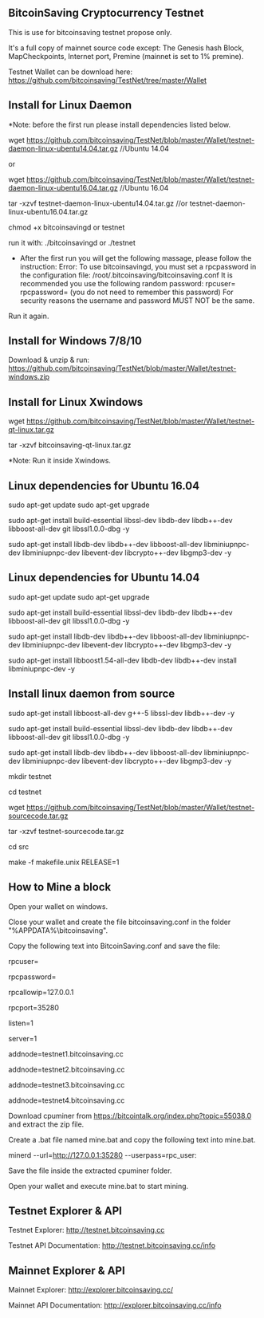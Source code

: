 BitcoinSaving Cryptocurrency Testnet 
------------------------------------

This is use for bitcoinsaving testnet propose only.

It's a full copy of mainnet source code except:
The Genesis hash Block, MapCheckpoints, Internet port, Premine (mainnet is set to 1% premine).

Testnet Wallet can be download here: https://github.com/bitcoinsaving/TestNet/tree/master/Wallet


Install for Linux Daemon
------------------------

*Note: before the first run please install dependencies listed below.

wget https://github.com/bitcoinsaving/TestNet/blob/master/Wallet/testnet-daemon-linux-ubentu14.04.tar.gz  //Ubuntu 14.04

or

wget https://github.com/bitcoinsaving/TestNet/blob/master/Wallet/testnet-daemon-linux-ubentu16.04.tar.gz //Ubuntu 16.04

tar -xzvf testnet-daemon-linux-ubentu14.04.tar.gz     //or testnet-daemon-linux-ubentu16.04.tar.gz

chmod +x bitcoinsavingd or testnet

run it with: ./bitcoinsavingd    or   ./testnet

* After the first run you will get the following massage, please follow the instruction:
Error: To use bitcoinsavingd, you must set a rpcpassword in the configuration file:
/root/.bitcoinsaving/bitcoinsaving.conf
It is recommended you use the following random password:
rpcuser=<auto-generate user>
rpcpassword=<auto-generate password>
(you do not need to remember this password)
For security reasons the username and password MUST NOT be the same.

Run it again.


Install for Windows 7/8/10
--------------------------

Download & unzip & run: https://github.com/bitcoinsaving/TestNet/blob/master/Wallet/testnet-windows.zip 


Install for Linux Xwindows
--------------------------

wget 
https://github.com/bitcoinsaving/TestNet/blob/master/Wallet/testnet-qt-linux.tar.gz

tar -xzvf bitcoinsaving-qt-linux.tar.gz

*Note: Run it inside Xwindows.


Linux dependencies for Ubuntu 16.04
-----------------------------------

sudo apt-get update
sudo apt-get upgrade

sudo apt-get install build-essential libssl-dev libdb-dev libdb++-dev libboost-all-dev git libssl1.0.0-dbg -y

sudo apt-get install libdb-dev libdb++-dev libboost-all-dev libminiupnpc-dev libminiupnpc-dev libevent-dev libcrypto++-dev libgmp3-dev -y


Linux dependencies for Ubuntu 14.04
-----------------------------------

sudo apt-get update
sudo apt-get upgrade

sudo apt-get install build-essential libssl-dev libdb-dev libdb++-dev libboost-all-dev git libssl1.0.0-dbg -y

sudo apt-get install libdb-dev libdb++-dev libboost-all-dev libminiupnpc-dev libminiupnpc-dev libevent-dev libcrypto++-dev libgmp3-dev -y

sudo apt-get install libboost1.54-all-dev libdb-dev libdb++-dev install libminiupnpc-dev -y


Install linux daemon from source
--------------------------------

sudo apt-get install libboost-all-dev g++-5 libssl-dev libdb++-dev -y 

sudo apt-get install build-essential libssl-dev libdb-dev libdb++-dev libboost-all-dev git libssl1.0.0-dbg -y

sudo apt-get install libdb-dev libdb++-dev libboost-all-dev libminiupnpc-dev libminiupnpc-dev libevent-dev libcrypto++-dev libgmp3-dev -y

mkdir testnet

cd testnet

wget https://github.com/bitcoinsaving/TestNet/blob/master/Wallet/testnet-sourcecode.tar.gz

tar -xzvf testnet-sourcecode.tar.gz

cd src

make -f makefile.unix RELEASE=1


How to Mine a block
-------------------

Open your wallet on windows.

Close your wallet and create the file bitcoinsaving.conf in the folder "%APPDATA%\bitcoinsaving\".

Copy the following text into BitcoinSaving.conf and save the file:

rpcuser=<auto-generate user>

rpcpassword=<auto-generate password>

rpcallowip=127.0.0.1

rpcport=35280

listen=1

server=1

addnode=testnet1.bitcoinsaving.cc

addnode=testnet2.bitcoinsaving.cc

addnode=testnet3.bitcoinsaving.cc

addnode=testnet4.bitcoinsaving.cc



Download cpuminer from https://bitcointalk.org/index.php?topic=55038.0 and extract the zip file.

Create a .bat file named mine.bat and copy the following text into mine.bat.

minerd --url=http://127.0.0.1:35280 --userpass=rpc_user:<auto-generate password that been configured at bitcoinsaving.conf file>

Save the file inside the extracted cpuminer folder.

Open your wallet and execute mine.bat to start mining.


Testnet Explorer & API
----------------------

Testnet Explorer: http://testnet.bitcoinsaving.cc

Testnet API Documentation: http://testnet.bitcoinsaving.cc/info


Mainnet Explorer & API
----------------------
Mainnet Explorer: http://explorer.bitcoinsaving.cc/

Mainnet API Documentation: http://explorer.bitcoinsaving.cc/info

